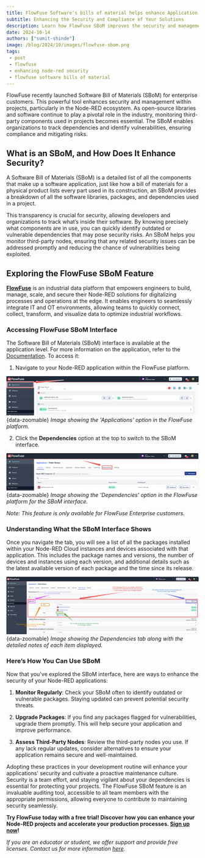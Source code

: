 ```yaml
---
title: FlowFuse Software's bills of material helps enhance Application Security and Management
subtitle: Enhancing the Security and Compliance of Your Solutions
description: Learn how FlowFuse SBoM improves the security and management of Node-RED solutions by tracking dependencies and identifying vulnerabilities.
date: 2024-10-14
authors: ["sumit-shinde"]
image: /blog/2024/10/images/flowfuse-sbom.png
tags:
 - post
 - flowfuse
 - enhancing node-red security
 - flowfuse software bills of material
---
```


FlowFuse recently launched Software Bill of Materials (SBoM) for enterprise customers. This powerful tool enhances security and management within projects, particularly in the Node-RED ecosystem. As open-source libraries and software continue to play a pivotal role in the industry, monitoring third-party components used in projects becomes essential. The SBoM enables organizations to track dependencies and identify vulnerabilities, ensuring compliance and mitigating risks.

<!--more-->

## What is an SBoM, and How Does It Enhance Security?

A Software Bill of Materials (SBoM) is a detailed list of all the components that make up a software application, just like how a bill of materials for a physical product lists every part used in its construction, an SBoM provides a breakdown of all the software libraries, packages, and dependencies used in a project.

This transparency is crucial for security, allowing developers and organizations to track what’s inside their software. By knowing precisely what components are in use, you can quickly identify outdated or vulnerable dependencies that may pose security risks. An SBoM helps you monitor third-party nodes, ensuring that any related security issues can be addressed promptly and reducing the chance of vulnerabilities being exploited.

## Exploring the FlowFuse SBoM Feature

**[FlowFuse](/)** is an industrial data platform that empowers engineers to build, manage, scale, and secure their Node-RED solutions for digitalizing processes and operations at the edge. It enables engineers to seamlessly integrate IT and OT environments, allowing teams to quickly connect, collect, transform, and visualize data to optimize industrial workflows.

### Accessing FlowFuse SBoM Interface

The Software Bill of Materials (SBoM) interface is available at the application level. For more information on the application, refer to the [Documentation](https://flowfuse.com/docs/user/concepts/#application). To access it:

1. Navigate to your Node-RED application within the FlowFuse platform.

![Image showing the 'Applications' option in the FlowFuse platform](./images/applications-options-in-the-ff.png){data-zoomable}
_Image showing the 'Applications' option in the FlowFuse platform._

2. Click the **Dependencies** option at the top to switch to the SBoM interface.

![Image showing the 'Dependencies' option in the FlowFuse platform for the SBoM interface.](./images/dependencies-tab-option.png){data-zoomable}
_Image showing the 'Dependencies' option in the FlowFuse platform for the SBoM interface._

*Note: This feature is only available for FlowFuse Enterprise customers.*

### Understanding What the SBoM Interface Shows

Once you navigate the tab, you will see a list of all the packages installed within your Node-RED Cloud instances and devices associated with that application. This includes the package names and versions, the number of devices and instances using each version, and additional details such as the latest available version of each package and the time since its release.

![Image showing the Dependencies tab along with the detailed notes of each item displayed.](./images/the-dependency-tab-info.png){data-zoomable}
_Image showing the Dependencies tab along with the detailed notes of each item displayed._

### Here’s How You Can Use SBoM

Now that you've explored the SBoM interface, here are ways to enhance the security of your Node-RED applications:

1. **Monitor Regularly**: Check your SBoM often to identify outdated or vulnerable packages. Staying updated can prevent potential security threats.

2. **Upgrade Packages**: If you find any packages flagged for vulnerabilities, upgrade them promptly. This will help secure your application and improve performance.

3. **Assess Third-Party Nodes**: Review the third-party nodes you use. If any lack regular updates, consider alternatives to ensure your application remains secure and well-maintained.

Adopting these practices in your development routine will enhance your applications' security and cultivate a proactive maintenance culture. Security is a team effort, and staying vigilant about your dependencies is essential for protecting your projects. The FlowFuse SBoM feature is an invaluable auditing tool, accessible to all team members with the appropriate permissions, allowing everyone to contribute to maintaining security seamlessly.

**Try FlowFuse today with a free trial! Discover how you can enhance your Node-RED projects and accelerate your production processes. [Sign up now](https://app.flowfuse.com/account/create)!**

*If you are an educator or student, we offer support and provide free licenses. Contact us for more information [here](/education/).*
